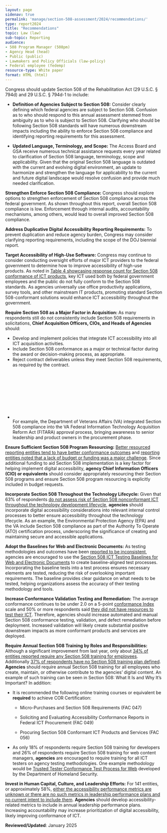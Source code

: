 ```yaml
---
layout: page
sidenav: true
permalink: 'manage/section-508-assessment/2024/recommendations/'
type: report2024
title: "Recommendations"
topic: Law (law)
sub-topic: Reporting
audience:
- 508 Program Manager (508pm)
- Agency Head (head)
- Public (public)
- Lawmakers and Policy Officials (law-policy)
- Federal employee (fedemp)
resource-type: White paper
format: HTML (html)
---
```

Congress should update Section 508 of the Rehabilitation Act (29 U.S.C. § 794d) and 29 U.S.C. § 794d-1 to include:

* <strong>Definition of Agencies Subject to Section 508:</strong> Consider clearly defining which federal agencies are subject to Section 508. Confusion as to who should respond to this annual assessment stemmed from ambiguity as to who is subject to Section 508. Clarifying who should be following Section 508 standards will have numerous downstream impacts including the ability to enforce Section 508 compliance and identifying reporting requirements for this assessment.

* <strong>Updated Language, Terminology, and Scope:</strong> The Access Board and GSA receive numerous technical assistance requests every year related to clarification of Section 508 language, terminology, scope and applicability. Given that the original Section 508 language is outdated with the current and evolving digital environment, an update to harmonize and strengthen the language for applicability to the current and future digital landscape would resolve confusion and provide much needed clarification.

<strong>Strengthen Enforce Section 508 Compliance:</strong> Congress should explore options to strengthen enforcement of Section 508 compliance across the federal government. As shown throughout this report, overall Section 508 compliance is low. Enforcement through internal audits, accountability mechanisms, among others, would lead to overall improved Section 508 compliance.

<strong>Address Duplicative Digital Accessibility Reporting Requirements:</strong> To prevent duplication and reduce agency burden, Congress may consider clarifying reporting requirements, including the scope of the DOJ biennial report.

<strong>Target Accessibility of High-Use Software:</strong> Congress may continue to consider conducting oversight efforts of major ICT providers to the federal government to determine how to improve accessibility of high-use products. As noted in [Table 4 showcasing response count for Section 508 conformance of ICT products]({{site.baseurl}}/manage/section-508-assessment/2024/findings/compliance-dimension/#table-4), key ICT used both by federal government employees and the public do not fully conform to the Section 508 standards. As agencies universally use office productivity applications, survey tools, and other mainstream IT products, promoting standard Section 508-conformant solutions would enhance ICT accessibility throughout the government.

<div class="grid-row">
    <div class="desktop:grid-col-7 tablet:grid-col-6 mobile-lg-12">
    <strong>Require Section 508 as a Major Factor in Acquisition: </strong> As many respondents still do not consistently include Section 508 requirements in solicitations, <strong>Chief Acquisition Officers, CIOs, and Heads of Agencies</strong> should: 
    <ul>
      <li class="list-item-spacer">Develop and implement policies that integrate ICT accessibility into all ICT acquisition activities.</li
      >
      <li class="list-item-spacer">Include Section 508 conformance as a major or technical factor during the award or decision-making process, as appropriate.</li
      >
      <li>Reject contract deliverables unless they meet Section 508 requirements, as required by the contract.</li>
    </ul>
    </div>
    <div class="desktop:grid-col-5 tablet:grid-col-6 mobile-lg-12 padding-left-2">
        <!-- BEGIN CALLOUT -->      
        <div style="border-bottom-color: #14671B;" class="border-base padding-1 callout-box-top-left">
          <div class="grid-row grid-gap">
            <div class="tablet:grid-col">
              <ul class="usa-icon-list">
                <li class="usa-icon-list__item">
                  <div class="usa-icon-list__icon text-green"><svg class="usa-icon" aria-hidden="true" role="img"><use xlink:href="{{site.baseurl}}/assets/img/sprite.svg#check_circle"></use></svg></div>
                  <div class="usa-icon-list__content">
                    For example, the Department of Veterans Affairs (VA) integrated Section 508 compliance into the VA Federal Information Technology Acquisition Reform Act (FITARA) approval process, bringing awareness to senior leadership and product owners in the procurement phase.
                  </div>
                </li>
              </ul>
            </div>
          </div>
      </div>
        <!-- END CALLOUT -->
    </div>
</div>

**Ensure Sufficient Section 508 Program Resourcing:** [Better resourced reporting entities tend to have better conformance outcomes]({{site.baseurl}}/manage/section-508-assessment/2024/findings/program-staff/#section-508-full-time-equivalents-ftes) and [reporting entities noted that a lack of budget or funding was a major challenge]({{site.baseurl}}/manage/section-508-assessment/2024/findings/accessibility-program/). Since additional funding to aid Section 508 implementation is a key factor for helping implement digital accessibility, **agency Chief Information Officers (CIO) or equivalents** should consider appropriately resourcing their Section 508 programs and ensure Section 508 program resourcing is explicitly included in budget requests.

**Incorporate Section 508 Throughout the Technology Lifecycle:** Given that 63% of respondents [do not assess risk of Section 508 nonconformant ICT throughout the technology development lifecycle]({{site.baseurl}}/manage/section-508-assessment/2024/findings/testing-lifecycle/#nonconformance-tracking-and-remediation), **agencies** should incorporate digital accessibility considerations into relevant internal control processes to better ensure accessibility throughout the technology lifecycle. As an example, the Environmental Protection Agency (EPA) and the VA include Section 508 compliance as part of the Authority To Operate (ATO) certification process, underscoring the significance of creating and maintaining secure and accessible applications.

**Adopt the Baselines for Web and Electronic Documents:** As testing methodologies and outcomes have been [reported to be inconsistent]({{site.baseurl}}/manage/section-508-assessment/2024/findings/testing-lifecycle/), agencies are encouraged to use the <a href="https://ictbaseline.access-board.gov/" target="_blank" class="usa-link--external">Section 508 ICT Testing Baselines for Web and Electronic Documents</a> to create baseline-aligned test processes. Incorporating the baseline tests into a test process ensures necessary elements are tested, reducing the risk of overlooking important requirements. The baseline provides clear guidance on what needs to be tested, helping organizations assess the accuracy of their testing methodology and tools.

**Increase Conformance Validation Testing and Remediation:** The average conformance continues to be under 2.0 on a 5-point [conformance Index]({{site.baseurl}}/manage/section-508-assessment/2024/findings/compliance-dimension/) scale and 50% or more respondents said [they did not have resources to test their ICT]({{site.baseurl}}/manage/section-508-assessment/2024/findings/compliance-dimension/#compliance-of-top-viewed-ict). Therefore, agencies should increase automated and manual Section 508 conformance testing, validation, and defect remediation before deployment. Increased validation will likely create substantial positive downstream impacts as more conformant products and services are deployed.

**Require Annual Section 508 Training by Roles and Responsibilities:** Although a significant improvement from last year, only about [34% of entities reported require any Section 508 training for employees]({{site.baseurl}}/manage/section-508-assessment/2024/findings/program-staff/#staff-training). Additionally [37% of respondents have no Section 508 training plan defined]({{site.baseurl}}/manage/section-508-assessment/2024/findings/program-staff/#staff-training). **Agencies** should require annual Section 508 training for all employees who create, maintain, or otherwise contribute to the agencies’ digital content. An example of such training can be seen in Section 508: What It Is and Why It’s Important? In addition:

* It is recommended the following online training courses or equivalent be **required** to achieve COR Certification:

  * Micro-Purchases and Section 508 Requirements (FAC 047) 

  * Soliciting and Evaluating Accessibility Conformance Reports in Federal ICT Procurement (FAC 049)

  * Procuring Section 508 Conformant ICT Products and Services (FAC 056)

* As only 18% of respondents require Section 508 training for developers and 26% of respondents require Section 508 training for web content managers, **agencies** are encouraged to require training for all ICT testers on agency testing methodologies. One example methodology would be <a href="https://www.dhs.gov/trusted-tester" target="_blank" class="usa-link--external">Trusted Tester Conformance Test Process for Web</a> developed by the Department of Homeland Security.

**Invest in Human Capital, Culture, and Leadership Efforts:** For 141 entities, or approximately 58%, [either the accessibility performance metrics are unknown or there are no such metrics in leadership performance plans and no current intent to include them]({{site.baseurl}}/manage/section-508-assessment/2024/findings/program-staff/#section-508-competencies-leadership-and-management). **Agencies** should develop accessibility-related metrics to include in annual leadership performance plans. Increasing accountability may increase prioritization of digital accessibility, likely improving conformance of ICT. 

**Reviewed/Updated**: January 2025
